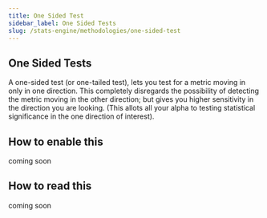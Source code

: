 ```yaml
---
title: One Sided Test
sidebar_label: One Sided Tests
slug: /stats-engine/methodologies/one-sided-test
---
```


## One Sided Tests

A one-sided test (or one-tailed test), lets you test for a metric moving in only in one direction. This completely disregards the possibility of detecting the metric moving in the other direction; but gives you higher sensitivity in the direction you are looking. (This allots all your alpha to testing  statistical significance in the one direction of interest).

## How to enable this 
coming soon

## How to read this
coming soon

